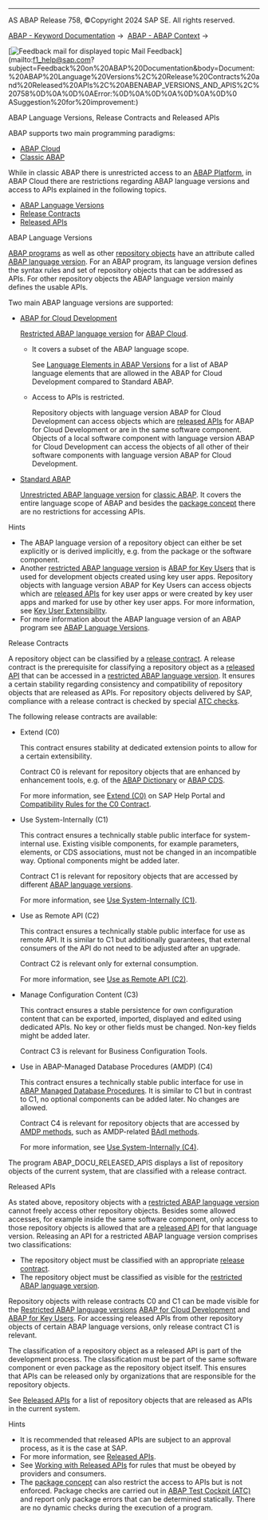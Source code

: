   

* * *

AS ABAP Release 758, ©Copyright 2024 SAP SE. All rights reserved.

[ABAP - Keyword Documentation](javascript:call_link\('abenabap.htm'\)) →  [ABAP - ABAP Context](javascript:call_link\('abenabap_context.htm'\)) → 

 [![](Mail.gif?object=Mail.gif "Feedback mail for displayed topic") Mail Feedback](mailto:f1_help@sap.com?subject=Feedback%20on%20ABAP%20Documentation&body=Document:%20ABAP%20Language%20Versions%2C%20Release%20Contracts%20and%20Released%20APIs%2C%20ABENABAP_VERSIONS_AND_APIS%2C%20758%0D%0A%0D%0AError:%0D%0A%0D%0A%0D%0A%0D%0
ASuggestion%20for%20improvement:)

ABAP Language Versions, Release Contracts and Released APIs

ABAP supports two main programming paradigms:

-   [ABAP Cloud](javascript:call_link\('abenabap_cloud_glosry.htm'\) "Glossary Entry")
-   [Classic ABAP](javascript:call_link\('abenclassic_abap_glosry.htm'\) "Glossary Entry")

While in classic ABAP there is unrestricted access to an [ABAP Platform](javascript:call_link\('abenabap_platform_glosry.htm'\) "Glossary Entry"), in ABAP Cloud there are restrictions regarding ABAP language versions and access to APIs explained in the following topics.

-   [ABAP Language Versions](#@@ITOC@@ABENABAP_VERSIONS_AND_APIS_1)
-   [Release Contracts](#@@ITOC@@ABENABAP_VERSIONS_AND_APIS_2)
-   [Released APIs](#@@ITOC@@ABENABAP_VERSIONS_AND_APIS_3)

ABAP Language Versions   

[ABAP programs](javascript:call_link\('abenabap_program_glosry.htm'\) "Glossary Entry") as well as other [repository objects](javascript:call_link\('abenrepository_object_glosry.htm'\) "Glossary Entry") have an attribute called [ABAP language version](javascript:call_link\('abenabap_version_glosry.htm'\) "Glossary Entry"). For an ABAP program, its language version defines the syntax rules and set of repository objects that can be addressed as APIs. For other repository objects the ABAP language version mainly defines the usable APIs.

Two main ABAP language versions are supported:

-   [ABAP for Cloud Development](javascript:call_link\('abenabap_for_cloud_dev_glosry.htm'\) "Glossary Entry")
    
    [Restricted ABAP language version](javascript:call_link\('abenrestricted_version_glosry.htm'\) "Glossary Entry") for [ABAP Cloud](javascript:call_link\('abenabap_cloud_glosry.htm'\) "Glossary Entry").
    
    -   It covers a subset of the ABAP language scope.
        
        See [Language Elements in ABAP Versions](javascript:call_link\('abenrestricted_abap_elements.htm'\)) for a list of ABAP language elements that are allowed in the ABAP for Cloud Development compared to Standard ABAP.
        
    -   Access to APIs is restricted.
        
        Repository objects with language version ABAP for Cloud Development can access objects which are [released APIs](javascript:call_link\('abenreleased_api_glosry.htm'\) "Glossary Entry") for ABAP for Cloud Development or are in the same software component. Objects of a local software component with language version ABAP for Cloud Development can access the objects of all other of their software components with language version ABAP for Cloud Development.
        
-   [Standard ABAP](javascript:call_link\('abenstandard_abap_glosry.htm'\) "Glossary Entry")
    
    [Unrestricted ABAP language version](javascript:call_link\('abenunrestricted_version_glosry.htm'\) "Glossary Entry") for [classic ABAP](javascript:call_link\('abenclassic_abap_glosry.htm'\) "Glossary Entry"). It covers the entire language scope of ABAP and besides the [package concept](javascript:call_link\('abenpackage_concept_glosry.htm'\) "Glossary Entry") there are no restrictions for accessing APIs.
    

Hints

-   The ABAP language version of a repository object can either be set explicitly or is derived implicitly, e.g. from the package or the software component.
-   Another [restricted ABAP language version](javascript:call_link\('abenrestricted_version_glosry.htm'\) "Glossary Entry") is [ABAP for Key Users](javascript:call_link\('abenabap_for_key_users_glosry.htm'\) "Glossary Entry") that is used for development objects created using key user apps. Repository objects with language version ABAP for Key Users can access objects which are [released APIs](javascript:call_link\('abenreleased_api_glosry.htm'\) "Glossary Entry") for key user apps or were created by key user apps and marked for use by other key user apps. For more information, see [Key User Extensibility](https://help.sap.com/docs/ABAP_PLATFORM_NEW/ed0e11412f9841e7ac5cd9a6799368d4/3ccb50e724b045508fea8b2cf1774b2b).
-   For more information about the ABAP language version of an ABAP program see [ABAP Language Versions](javascript:call_link\('abenabap_versions.htm'\)).

Release Contracts   

A repository object can be classified by a [release contract](javascript:call_link\('abenrelease_contract_glosry.htm'\) "Glossary Entry"). A release contract is the prerequisite for classifying a repository object as a [released API](javascript:call_link\('abenreleased_api_glosry.htm'\) "Glossary Entry") that can be accessed in a [restricted ABAP language version](javascript:call_link\('abenrestricted_version_glosry.htm'\) "Glossary Entry"). It ensures a certain stability regarding consistency and compatibility of repository objects that are released as APIs. For repository objects delivered by SAP, compliance with a release contract is checked by special [ATC checks](javascript:call_link\('abenatc_glosry.htm'\) "Glossary Entry").

The following release contracts are available:

-   Extend (C0)
    
    This contract ensures stability at dedicated extension points to allow for a certain extensibility.
    
    Contract C0 is relevant for repository objects that are enhanced by enhancement tools, e.g. of the [ABAP Dictionary](javascript:call_link\('abenabap_dictionary_glosry.htm'\) "Glossary Entry") or [ABAP CDS](javascript:call_link\('abenabap_cds_glosry.htm'\) "Glossary Entry").
    
    For more information, see [Extend (C0)](https://help.sap.com/docs/ABAP_PLATFORM_NEW/c238d694b825421f940829321ffa326a/2ce344a782d74d8aab073fa188af5116) on SAP Help Portal and [Compatibility Rules for the C0 Contract](javascript:call_link\('abenc0_contract_rules.htm'\)).
    
-   Use System-Internally (C1)
    
    This contract ensures a technically stable public interface for system-internal use. Existing visible components, for example parameters, elements, or CDS associations, must not be changed in an incompatible way. Optional components might be added later.
    
    Contract C1 is relevant for repository objects that are accessed by different [ABAP language versions](javascript:call_link\('abenabap_version_glosry.htm'\) "Glossary Entry").
    
    For more information, see [Use System-Internally (C1)](https://help.sap.com/docs/ABAP_PLATFORM_NEW/c238d694b825421f940829321ffa326a/3ccb57a1a4d04ee192fdc2a849a89158).
    
-   Use as Remote API (C2)
    
    This contract ensures a technically stable public interface for use as remote API. It is similar to C1 but additionally guarantees, that external consumers of the API do not need to be adjusted after an upgrade.
    
    Contract C2 is relevant only for external consumption.
    
    For more information, see [Use as Remote API (C2)](https://help.sap.com/docs/ABAP_PLATFORM_NEW/c238d694b825421f940829321ffa326a/9c7f9ba825064053874d5870bcb991fb).
    
-   Manage Configuration Content (C3)
    
    This contract ensures a stable persistence for own configuration content that can be exported, imported, displayed and edited using dedicated APIs. No key or other fields must be changed. Non-key fields might be added later.
    
    Contract C3 is relevant for Business Configuration Tools.
    
-   Use in ABAP-Managed Database Procedures (AMDP) (C4)
    
    This contract ensures a technically stable public interface for use in [ABAP Managed Database Procedures](javascript:call_link\('abenabap_managed_db_proc_glosry.htm'\) "Glossary Entry"). It is similar to C1 but in contrast to C1, no optional components can be added later. No changes are allowed.
    
    Contract C4 is relevant for repository objects that are accessed by [AMDP methods](javascript:call_link\('abenamdp_method_glosry.htm'\) "Glossary Entry"), such as AMDP-related [BAdI methods](javascript:call_link\('abenbadi_method_glosry.htm'\) "Glossary Entry").
    
    For more information, see [Use System-Internally (C4)](https://help.sap.com/docs/ABAP_PLATFORM_NEW/c238d694b825421f940829321ffa326a/288854b83f764fc2b7ae8c5f62140cfe).
    

The program ABAP\_DOCU\_RELEASED\_APIS displays a list of repository objects of the current system, that are classified with a release contract.

Released APIs   

As stated above, repository objects with a [restricted ABAP language version](javascript:call_link\('abenrestricted_version_glosry.htm'\) "Glossary Entry") cannot freely access other repository objects. Besides some allowed accesses, for example inside the same software component, only access to those repository objects is allowed that are a [released API](javascript:call_link\('abenreleased_api_glosry.htm'\) "Glossary Entry") for that language version. Releasing an API for a restricted ABAP language version comprises two classifications:

-   The repository object must be classified with an appropriate [release contract](javascript:call_link\('abenrelease_contract_glosry.htm'\) "Glossary Entry").
-   The repository object must be classified as visible for the [restricted ABAP language version](javascript:call_link\('abenrestricted_version_glosry.htm'\) "Glossary Entry").

Repository objects with release contracts C0 and C1 can be made visible for the [Restricted ABAP language versions](javascript:call_link\('abenrestricted_version_glosry.htm'\) "Glossary Entry") [ABAP for Cloud Development](javascript:call_link\('abenabap_for_cloud_dev_glosry.htm'\) "Glossary Entry") and [ABAP for Key Users](javascript:call_link\('abenabap_for_key_users_glosry.htm'\) "Glossary Entry"). For accessing released APIs from other repository objects of certain ABAP language versions, only release contract C1 is relevant.

The classification of a repository object as a released API is part of the development process. The classification must be part of the same software component or even package as the repository object itself. This ensures that APIs can be released only by organizations that are responsible for the repository objects.

See [Released APIs](javascript:call_link\('abenreleased_apis.htm'\)) for a list of repository objects that are released as APIs in the current system.

Hints

-   It is recommended that released APIs are subject to an approval process, as it is the case at SAP.
-   For more information, see [Released APIs](https://help.sap.com/docs/ABAP_PLATFORM_NEW/c238d694b825421f940829321ffa326a/c479660d07374c15a1a5fe83fdbb1337).
-   See [Working with Released APIs](javascript:call_link\('abenrestricted_apis.htm'\)) for rules that must be obeyed by providers and consumers.
-   The [package concept](javascript:call_link\('abenpackage_concept_glosry.htm'\) "Glossary Entry") can also restrict the access to APIs but is not enforced. Package checks are carried out in [ABAP Test Cockpit (ATC)](javascript:call_link\('abenabap_test_cockpit_glosry.htm'\) "Glossary Entry") and report only package errors that can be determined statically. There are no dynamic checks during the execution of a program.